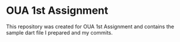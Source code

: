 # OUA 1st Assignment

This repository was created for OUA 1st Assignment and contains the sample dart file I prepared and my commits.